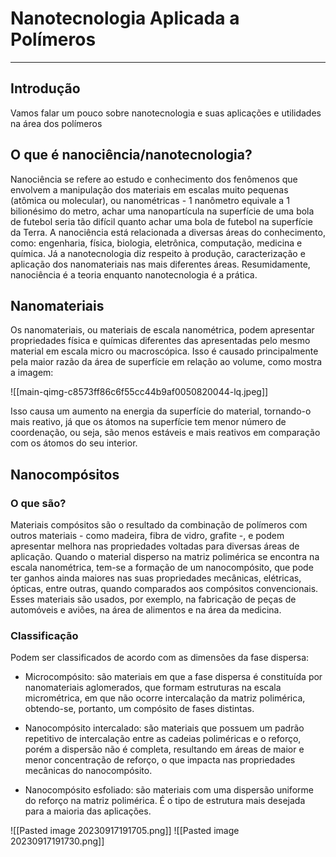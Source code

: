 # Nanotecnologia Aplicada a Polímeros
---
## Introdução
Vamos falar um pouco sobre nanotecnologia e suas aplicações e utilidades na área dos polímeros
## O que é nanociência/nanotecnologia?
Nanociência se refere ao estudo e conhecimento dos fenômenos que envolvem a manipulação dos materiais em escalas muito pequenas (atômica ou molecular), ou nanométricas - 1 nanômetro equivale a 1 bilionésimo do metro, achar uma nanopartícula na superfície de uma bola de futebol seria tão difícil quanto achar uma bola de futebol na superfície da Terra. A nanociência está relacionada a diversas áreas do conhecimento, como: engenharia, física, biologia, eletrônica, computação, medicina e química. Já a nanotecnologia diz respeito à produção, caracterização e aplicação dos nanomateriais nas mais diferentes áreas. Resumidamente, nanociência é a teoria enquanto nanotecnologia é a prática.
## Nanomateriais
Os nanomateriais, ou materiais de escala nanométrica, podem apresentar propriedades física e químicas diferentes das apresentadas pelo mesmo material em escala micro ou macroscópica. Isso é causado principalmente pela maior razão da área de superfície em relação ao volume, como mostra a imagem:

![[main-qimg-c8573ff86c6f55cc44b9af0050820044-lq.jpeg]]

Isso causa um aumento na energia da superfície do material, tornando-o mais reativo, já que os átomos na superfície tem menor número de coordenação, ou seja, são menos estáveis e mais reativos em comparação com os átomos do seu interior.
## Nanocompósitos
### O que são?
Materiais compósitos são o resultado da combinação de polímeros com outros materiais - como madeira, fibra de vidro, grafite -, e podem apresentar melhora nas propriedades voltadas para diversas áreas de aplicação. Quando o material disperso na matriz polimérica se encontra na escala nanométrica, tem-se a formação de um nanocompósito, que pode ter ganhos ainda maiores nas suas propriedades mecânicas, elétricas, ópticas, entre outras, quando comparados aos compósitos convencionais. Esses materiais são usados, por exemplo, na fabricação de peças de automóveis e aviões, na área de alimentos e na área da medicina.
### Classificação
Podem ser classificados de acordo com as dimensões da fase dispersa:

- Microcompósito: são materiais em que a fase dispersa é constituída por nanomateriais aglomerados, que formam estruturas na escala micrométrica, em que não ocorre intercalação da matriz polimérica, obtendo-se, portanto, um compósito de fases distintas.

- Nanocompósito intercalado: são materiais que possuem um padrão repetitivo de intercalação entre as cadeias poliméricas e o reforço, porém a dispersão não é completa, resultando em áreas de maior e menor concentração de reforço, o que impacta nas propriedades mecânicas do nanocompósito.

- Nanocompósito esfoliado: são materiais com uma dispersão uniforme do reforço na matriz polimérica. É o tipo de estrutura mais desejada para a maioria das aplicações.

![[Pasted image 20230917191705.png]]
![[Pasted image 20230917191730.png]]

